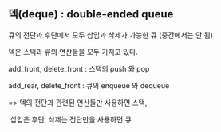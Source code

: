 ## 덱(deque) : double-ended queue

큐의 전단과 후단에서 모두 삽입과 삭제가 가능한 큐 (중간에서는 안 됨)

덱은 스택과 큐의 연산들을 모두 가지고 있다.

add_front, delete_front : 스택의 push 와 pop

add_rear, delete_front : 큐의 enqueue 와 dequeue

=> 덱의 전단과 관련된 연산들만 사용하면 스택, 

​	삽입은 후단, 삭제는 전단만을 사용하면 큐

